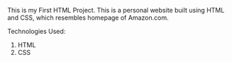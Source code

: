 This is my First HTML Project. 
This is a personal website built using HTML and CSS, which resembles homepage of Amazon.com.


Technologies Used:
1. HTML
2. CSS
